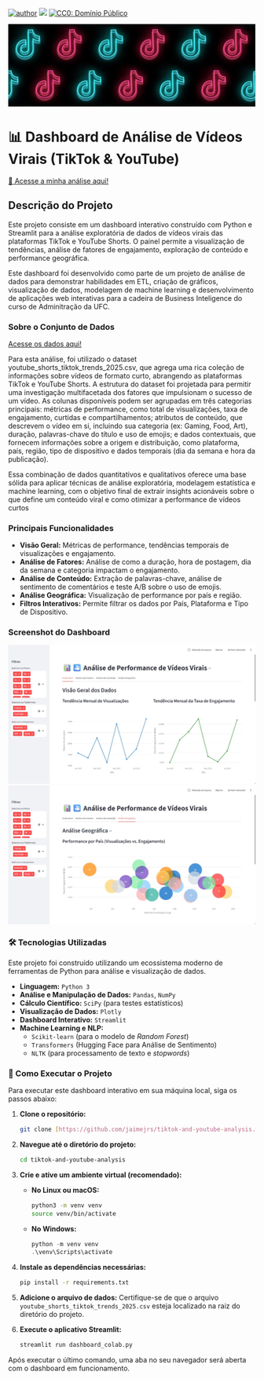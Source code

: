 [![author](https://img.shields.io/badge/author-jaimejrs-red.svg)](https://www.linkedin.com/in/jaimejrs) [![](https://img.shields.io/badge/python-3.0+-blue.svg)](https://www.python.org/downloads/release/python-3137/) [![CC0: Domínio Público](https://img.shields.io/badge/License-CC0-white.svg)](https://creativecommons.org/publicdomain/zero/1.0/)

<p align="center">
  <img src="https://github.com/jaimejrs/tiktok-and-youtube-analysis/blob/891cc3f18ed911f619c91b77eaa3337fd584d3fe/tiktokbanner.jpeg" >
</p>

# 📊 Dashboard de Análise de Vídeos Virais (TikTok & YouTube)

[🚀 Acesse a minha análise aqui!](https://tiktok-and-youtube-analysis-d5l4tgkxmevvehe9xyogta.streamlit.app/)

## Descrição do Projeto

Este projeto consiste em um dashboard interativo construído com Python e Streamlit para a análise exploratória de dados de vídeos virais das plataformas TikTok e YouTube Shorts. O painel permite a visualização de tendências, análise de fatores de engajamento, exploração de conteúdo e performance geográfica.

Este dashboard foi desenvolvido como parte de um projeto de análise de dados para demonstrar habilidades em ETL, criação de gráficos, visualização de dados, modelagem de machine learning e desenvolvimento de aplicações web interativas para a cadeira de Business Inteligence do curso de Adminitração da UFC.

### Sobre o Conjunto de Dados 

[Acesse os dados aqui!](https://www.kaggle.com/datasets/tarekmasryo/youtube-shorts-and-tiktok-trends-2025)

Para esta análise, foi utilizado o dataset youtube_shorts_tiktok_trends_2025.csv, que agrega uma rica coleção de informações sobre vídeos de formato curto, abrangendo as plataformas TikTok e YouTube Shorts. A estrutura do dataset foi projetada para permitir uma investigação multifacetada dos fatores que impulsionam o sucesso de um vídeo. As colunas disponíveis podem ser agrupadas em três categorias principais: métricas de performance, como total de visualizações, taxa de engajamento, curtidas e compartilhamentos; atributos de conteúdo, que descrevem o vídeo em si, incluindo sua categoria (ex: Gaming, Food, Art), duração, palavras-chave do título e uso de emojis; e dados contextuais, que fornecem informações sobre a origem e distribuição, como plataforma, país, região, tipo de dispositivo e dados temporais (dia da semana e hora da publicação).

Essa combinação de dados quantitativos e qualitativos oferece uma base sólida para aplicar técnicas de análise exploratória, modelagem estatística e machine learning, com o objetivo final de extrair insights acionáveis sobre o que define um conteúdo viral e como otimizar a performance de vídeos curtos

### Principais Funcionalidades

- **Visão Geral:** Métricas de performance, tendências temporais de visualizações e engajamento.
- **Análise de Fatores:** Análise de como a duração, hora de postagem, dia da semana e categoria impactam o engajamento.
- **Análise de Conteúdo:** Extração de palavras-chave, análise de sentimento de comentários e teste A/B sobre o uso de emojis.
- **Análise Geográfica:** Visualização de performance por país e região.
- **Filtros Interativos:** Permite filtrar os dados por País, Plataforma e Tipo de Dispositivo.

### Screenshot do Dashboard

![Print do Dashboard](https://github.com/jaimejrs/tiktok-and-youtube-analysis/blob/7dc68c01cf11fea09fafa87e9da2126eb0c1f00e/geral.jpg)
![Print do Dashboard](https://github.com/jaimejrs/tiktok-and-youtube-analysis/blob/7dc68c01cf11fea09fafa87e9da2126eb0c1f00e/geografico.jpg)


### 🛠️ Tecnologias Utilizadas

Este projeto foi construído utilizando um ecossistema moderno de ferramentas de Python para análise e visualização de dados.

* **Linguagem:** `Python 3`
* **Análise e Manipulação de Dados:** `Pandas`, `NumPy`
* **Cálculo Científico:** `SciPy` (para testes estatísticos)
* **Visualização de Dados:** `Plotly`
* **Dashboard Interativo:** `Streamlit`
* **Machine Learning e NLP:**
    * `Scikit-learn` (para o modelo de *Random Forest*)
    * `Transformers` (Hugging Face para Análise de Sentimento)
    * `NLTK` (para processamento de texto e *stopwords*)

### 🚀 Como Executar o Projeto

Para executar este dashboard interativo em sua máquina local, siga os passos abaixo:

1.  **Clone o repositório:**
    ```bash
    git clone [https://github.com/jaimejrs/tiktok-and-youtube-analysis.git](https://github.com/jaimejrs/tiktok-and-youtube-analysis.git)
    ```

2.  **Navegue até o diretório do projeto:**
    ```bash
    cd tiktok-and-youtube-analysis
    ```

3.  **Crie e ative um ambiente virtual (recomendado):**

    * **No Linux ou macOS:**
        ```bash
        python3 -m venv venv
        source venv/bin/activate
        ```
    * **No Windows:**
        ```powershell
        python -m venv venv
        .\venv\Scripts\activate
        ```

4.  **Instale as dependências necessárias:**
    ```bash
    pip install -r requirements.txt
    ```

5.  **Adicione o arquivo de dados:**
    Certifique-se de que o arquivo `youtube_shorts_tiktok_trends_2025.csv` esteja localizado na raiz do diretório do projeto.

6.  **Execute o aplicativo Streamlit:**
    ```bash
    streamlit run dashboard_colab.py
    ```

Após executar o último comando, uma aba no seu navegador será aberta com o dashboard em funcionamento.
